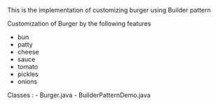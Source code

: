 This is the implementation of customizing burger using Builder pattern

Customization of Burger by the following features 
- bun
- patty
- cheese
- sauce
- tomato
- pickles
- onions

Classes : 
    - Burger.java
    - BuilderPatternDemo.java
